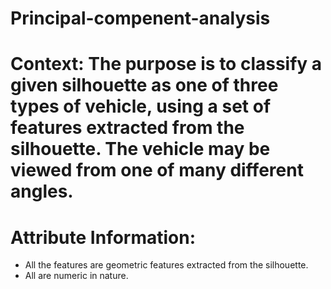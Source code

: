 # Principal-compenent-analysis

# Context: The purpose is to classify a given silhouette as one of three types of vehicle, using a set of features extracted from the silhouette. The vehicle may be viewed from one of many different angles. 

# Attribute Information: 
- All the features are geometric features extracted from the silhouette.  
- All are numeric in nature. 
